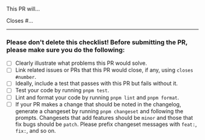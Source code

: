 This PR will…

Closes #…

---

### Please don't delete this checklist! Before submitting the PR, please make sure you do the following:

- [ ] Clearly illustrate what problems this PR would solve.
- [ ] Link related issues or PRs that this PR would close, if any, using `closes #number`.
- [ ] Ideally, include a test that passes with this PR but fails without it.
- [ ] Test your code by running `pnpm test`.
- [ ] Lint and format your code by running `pnpm lint` and `pnpm format`.
- [ ] If your PR makes a change that should be noted in the changelog, generate a changeset by running `pnpm changeset` and following the prompts. Changesets that add features should be `minor` and those that fix bugs should be `patch`. Please prefix changeset messages with `feat:`, `fix:`, and so on.
